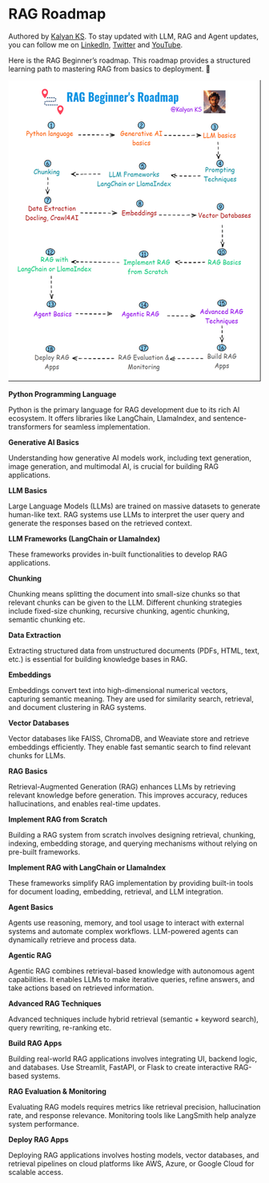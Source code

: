 # RAG Roadmap

Authored by [Kalyan KS](https://www.linkedin.com/in/kalyanksnlp/). To stay updated with LLM, RAG and Agent updates, you can follow me on [LinkedIn](https://www.linkedin.com/in/kalyanksnlp/), [Twitter](https://x.com/kalyan_kpl) and [YouTube](https://youtube.com/@kalyanksnlp?si=ZdoC0WPN9TmAOvKB).  

Here is the RAG Beginner’s roadmap. This roadmap provides a structured learning path to mastering RAG from basics to deployment. 🚀

<p align="center">
    <img src="images/RAG_Roadmap.gif" alt="LLM drawbacks" width="800" height="600">
</p>

**Python Programming Language** 

Python is the primary language for RAG development due to its rich AI ecosystem. It offers libraries like LangChain, LlamaIndex, and sentence-transformers for seamless implementation.

**Generative AI Basics**

Understanding how generative AI models work, including text generation, image generation, and multimodal AI, is crucial for building RAG applications.

**LLM Basics**

Large Language Models (LLMs) are trained on massive datasets to generate human-like text. RAG systems use LLMs to interpret the user query and generate the responses based on the retrieved context.

**LLM Frameworks (LangChain or LlamaIndex)**

These frameworks provides in-built functionalities to develop RAG applications. 

**Chunking**

Chunking means splitting the document into small-size chunks so that relevant chunks can be given to the LLM. Different chunking strategies include fixed-size chunking, recursive chunking, agentic chunking, semantic chunking etc.

**Data Extraction**

Extracting structured data from unstructured documents (PDFs, HTML, text, etc.) is essential for building knowledge bases in RAG. 

**Embeddings**

Embeddings convert text into high-dimensional numerical vectors, capturing semantic meaning. They are used for similarity search, retrieval, and document clustering in RAG systems.

**Vector Databases**

Vector databases like FAISS, ChromaDB, and Weaviate store and retrieve embeddings efficiently. They enable fast semantic search to find relevant chunks for LLMs.

**RAG Basics**

Retrieval-Augmented Generation (RAG) enhances LLMs by retrieving relevant knowledge before generation. This improves accuracy, reduces hallucinations, and enables real-time updates.

**Implement RAG from Scratch** 

Building a RAG system from scratch involves designing retrieval, chunking, indexing, embedding storage, and querying mechanisms without relying on pre-built frameworks.

**Implement RAG with LangChain or LlamaIndex**

These frameworks simplify RAG implementation by providing built-in tools for document loading, embedding, retrieval, and LLM integration.

**Agent Basics**

Agents use reasoning, memory, and tool usage to interact with external systems and automate complex workflows. LLM-powered agents can dynamically retrieve and process data.

**Agentic RAG**

Agentic RAG combines retrieval-based knowledge with autonomous agent capabilities. It enables LLMs to make iterative queries, refine answers, and take actions based on retrieved information.

**Advanced RAG Techniques**

Advanced techniques include hybrid retrieval (semantic + keyword search), query rewriting, re-ranking etc.

**Build RAG Apps**

Building real-world RAG applications involves integrating UI, backend logic, and databases. Use Streamlit, FastAPI, or Flask to create interactive RAG-based systems.

**RAG Evaluation & Monitoring**

Evaluating RAG models requires metrics like retrieval precision, hallucination rate, and response relevance. Monitoring tools like LangSmith help analyze system performance.

**Deploy RAG Apps**

Deploying RAG applications involves hosting models, vector databases, and retrieval pipelines on cloud platforms like AWS, Azure, or Google Cloud for scalable access.